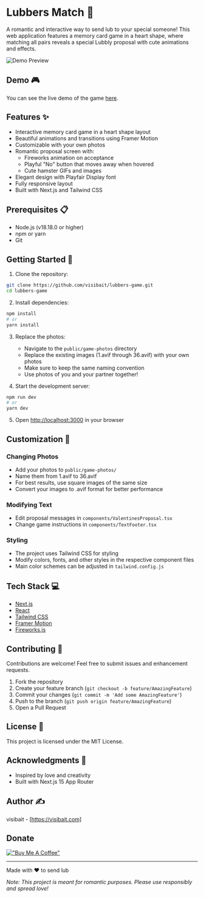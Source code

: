 # Lubbers Match 💝

A romantic and interactive way to send lub to your special someone! This web application features a memory card game in a heart shape, where matching all pairs reveals a special Lubbly proposal with cute animations and effects.

![Demo Preview](public/github-demo.gif)

## Demo 🎮

You can see the live demo of the game [here](https://valentines-proposal-visibait.vercel.app).

## Features ✨

- Interactive memory card game in a heart shape layout
- Beautiful animations and transitions using Framer Motion
- Customizable with your own photos
- Romantic proposal screen with:
  - Fireworks animation on acceptance
  - Playful "No" button that moves away when hovered
  - Cute hamster GIFs and images
- Elegant design with Playfair Display font
- Fully responsive layout
- Built with Next.js and Tailwind CSS

## Prerequisites 📋

- Node.js (v18.18.0 or higher)
- npm or yarn
- Git

## Getting Started 🚀

1. Clone the repository:

```bash
git clone https://github.com/visibait/lubbers-game.git
cd lubbers-game
```

2. Install dependencies:

```bash
npm install
# or
yarn install
```

3. Replace the photos:

   - Navigate to the `public/game-photos` directory
   - Replace the existing images (1.avif through 36.avif) with your own photos
   - Make sure to keep the same naming convention
   - Use photos of you and your partner together!

4. Start the development server:

```bash
npm run dev
# or
yarn dev
```

5. Open [http://localhost:3000](http://localhost:3000) in your browser

## Customization 🎨

### Changing Photos

- Add your photos to `public/game-photos/`
- Name them from 1.avif to 36.avif
- For best results, use square images of the same size
- Convert your images to .avif format for better performance

### Modifying Text

- Edit proposal messages in `components/ValentinesProposal.tsx`
- Change game instructions in `components/TextFooter.tsx`

### Styling

- The project uses Tailwind CSS for styling
- Modify colors, fonts, and other styles in the respective component files
- Main color schemes can be adjusted in `tailwind.config.js`

## Tech Stack 💻

- [Next.js](https://nextjs.org/)
- [React](https://reactjs.org/)
- [Tailwind CSS](https://tailwindcss.com/)
- [Framer Motion](https://www.framer.com/motion/)
- [Fireworks.js](https://fireworks.js.org/)

## Contributing 🤝

Contributions are welcome! Feel free to submit issues and enhancement requests.

1. Fork the repository
2. Create your feature branch (`git checkout -b feature/AmazingFeature`)
3. Commit your changes (`git commit -m 'Add some AmazingFeature'`)
4. Push to the branch (`git push origin feature/AmazingFeature`)
5. Open a Pull Request

## License 📄

This project is licensed under the MIT License.

## Acknowledgments 🙏

- Inspired by love and creativity
- Built with Next.js 15 App Router

## Author ✍️

visibait - [https://visibait.com]

## Donate

[!["Buy Me A Coffee"](https://www.buymeacoffee.com/assets/img/custom_images/orange_img.png)](https://www.buymeacoffee.com/visibait)

---

Made with ❤️ to send lub

_Note: This project is meant for romantic purposes. Please use responsibly and spread love!_
